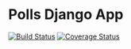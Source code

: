 # Polls Django App

[![Build Status](https://app.travis-ci.com/tzuyi126/swe-polls.svg?token=FT8ci34fESaQtSWEmUjq&branch=master)](https://app.travis-ci.com/tzuyi126/swe-polls)
[![Coverage Status](https://coveralls.io/repos/github/tzuyi126/swe-polls/badge.svg)](https://coveralls.io/github/tzuyi126/swe-polls)
